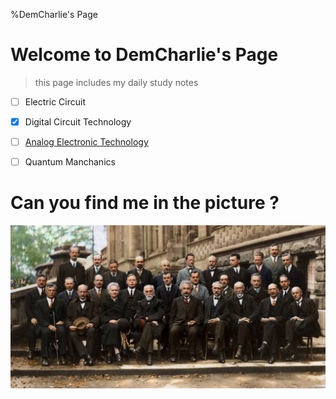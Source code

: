 %DemCharlie's Page

# Welcome to DemCharlie's Page

> this page includes my daily study notes

- [ ] Electric Circuit

- [x] Digital Circuit Technology

- [ ] [Analog Electronic Technology](./AnalogElectronicTechnology.md)

- [ ] Quantum Manchanics

# Can you find me in the picture ?

![找不到图片](./索维尔会议.jpg)
